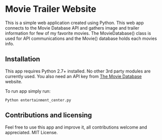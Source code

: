 # Movie Trailer Website #

This is a simple web application created using Python. This web app connects
to the Movie Database API and gathers image and trailer information for
few of my favorite movies. The MovieDatabase() class is used for API
communications and the Movie() database holds each movies info.

## Installation ##

This app requires Python 2.7+ installed. No other 3rd party modules are
currently used. You also need an API key from [The Movie Database](https://www.themoviedb.org/documentation/api)
website.

To run app simply run:

`Python entertainment_center.py`

## Contributions and licensing ##

Feel free to use this app and improve it, all contributions welcome
and appreciated. MIT License.
